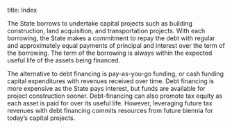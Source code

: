 title: Index

The State borrows to undertake capital projects such as building construction, land acquisition, and transportation projects. With each borrowing, the State makes a commitment to repay the debt with regular and approximately equal payments of principal and interest over the term of the borrowing. The term of the borrowing is always within the expected useful life of the assets being financed. 

The alternative to debt financing is pay-as-you-go funding, or cash funding capital expenditures with revenues
received over time. Debt financing is more expensive as the State pays interest, but funds are available for
project construction sooner. Debt-financing can also promote tax equity as each asset is paid for over its
useful life. However, leveraging future tax revenues with debt financing commits resources from future
biennia for today’s capital projects. 
